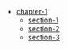- [chapter-1](files/chapter-1.md)
  - [section-1](files/section-1.md) 
  - [section-2](files/section-2.md) 
  - [section-3](files/section-3.md)
